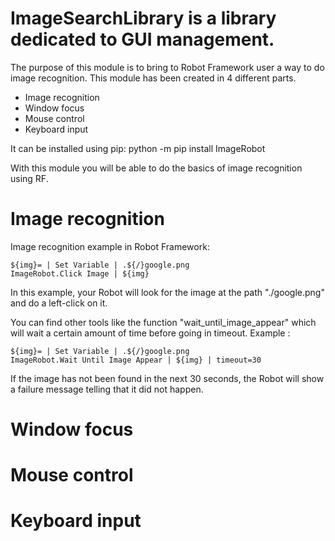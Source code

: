 ImageSearchLibrary is a library dedicated to GUI management.
========================================================

The purpose of this module is to bring to Robot Framework user a way to do image recognition.
This module has been created in 4 different parts.
- Image recognition
- Window focus
- Mouse control
- Keyboard input

It can be installed using pip:
    python -m pip install ImageRobot

With this module you will be able to do the basics of image recognition using RF.


Image recognition
========================================================

Image recognition example in Robot Framework:

    ${img}= | Set Variable | .${/}google.png
    ImageRobot.Click Image | ${img}

In this example, your Robot will look for the image at the path "./google.png" and do a left-click on it.

You can find other tools like the function "wait_until_image_appear" which will wait a certain amount of time
before going in timeout. Example :

    ${img}= | Set Variable | .${/}google.png
    ImageRobot.Wait Until Image Appear | ${img} | timeout=30

If the image has not been found in the next 30 seconds, the Robot will show a failure message telling
that it did not happen.


Window focus
========================================================


Mouse control
========================================================


Keyboard input
========================================================
